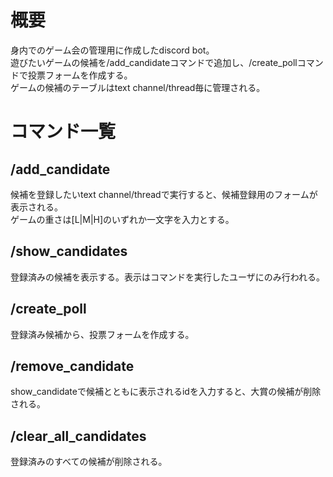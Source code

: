 # 概要
身内でのゲーム会の管理用に作成したdiscord bot。  
遊びたいゲームの候補を/add_candidateコマンドで追加し、/create_pollコマンドで投票フォームを作成する。  
ゲームの候補のテーブルはtext channel/thread毎に管理される。  

# コマンド一覧
## /add_candidate
候補を登録したいtext channel/threadで実行すると、候補登録用のフォームが表示される。  
ゲームの重さは[L|M|H]のいずれか一文字を入力とする。

## /show_candidates
登録済みの候補を表示する。表示はコマンドを実行したユーザにのみ行われる。

## /create_poll
登録済み候補から、投票フォームを作成する。

## /remove_candidate
show_candidateで候補とともに表示されるidを入力すると、大賞の候補が削除される。

## /clear_all_candidates
登録済みのすべての候補が削除される。